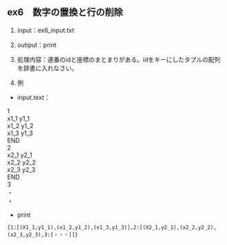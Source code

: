 ## ex6　数字の置換と行の削除
1. input：ex6_input.txt
2. outiput：print
3. 処理内容：連番のidと座標のまとまりがある。idをキーにしたタプルの配列を辞書に入れなさい。

4. 例
- input.text：  

1  
x1_1 y1_1  
x1_2 y1_2  
x1_3 y1_3  
END  
2  
x2_1 y2_1  
x2_2 y2_2  
x2_3 y2_3  
END  
3  
・  
・  

- print  
```shell
{1:[(X1_1,y1_1),(x1_2,y1_2),(x1_3,y1_3)],2:[(X2_1,y2_1),(x2_2,y2_2),(x2_3,y2_3),3:[・・・]]}
```